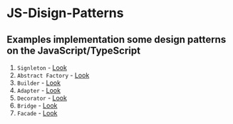 # JS-Disign-Patterns

## Examples implementation some design patterns on the JavaScript/TypeScript

1) ```Signleton``` - <a href="https://github.com/vladIsLove-hub/JS-Disign-Patterns/tree/master/Singleton">Look</a>
2) ```Abstract Factory``` - <a href="https://github.com/vladIsLove-hub/JS-Disign-Patterns/tree/master/Abstract-factory">Look</a>
3) ```Builder``` - <a href="https://github.com/vladIsLove-hub/JS-Disign-Patterns/tree/master/Builder">Look</a>
4) ```Adapter``` - <a href="https://github.com/vladIsLove-hub/JS-Disign-Patterns/tree/master/Adapter">Look</a>
4) ```Decorator``` - <a href="https://github.com/vladIsLove-hub/JS-Disign-Patterns/tree/master/Decorator">Look</a>
4) ```Bridge``` - <a href="https://github.com/vladIsLove-hub/JS-Disign-Patterns/tree/master/Bridge">Look</a>
4) ```Facade``` - <a href="https://github.com/vladIsLove-hub/JS-Disign-Patterns/tree/master/Facade">Look</a>
